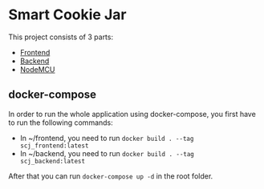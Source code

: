 # Smart Cookie Jar

This project consists of 3 parts:

- [Frontend](frontend/README.md)
- [Backend](backend/README.md)
- [NodeMCU](nodemcu/README.md)

## docker-compose
In order to run the whole application using docker-compose, you first have to run the following commands:

- In ~/frontend, you need to run `docker build . --tag scj_frontend:latest`
- In ~/backend, you need to run `docker build . --tag scj_backend:latest`

After that you can run `docker-compose up -d` in the root folder.
